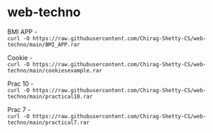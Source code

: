# web-techno

BMI APP -  
`curl -O https://raw.githubusercontent.com/Chirag-Shetty-CS/web-techno/main/BMI_APP.rar`

Cookie -  
`curl -O https://raw.githubusercontent.com/Chirag-Shetty-CS/web-techno/main/cookiesexample.rar`

Prac 10 -  
`curl -O https://raw.githubusercontent.com/Chirag-Shetty-CS/web-techno/main/practical10.rar`

Prac 7 -  
`curl -O https://raw.githubusercontent.com/Chirag-Shetty-CS/web-techno/main/practical7.rar`
